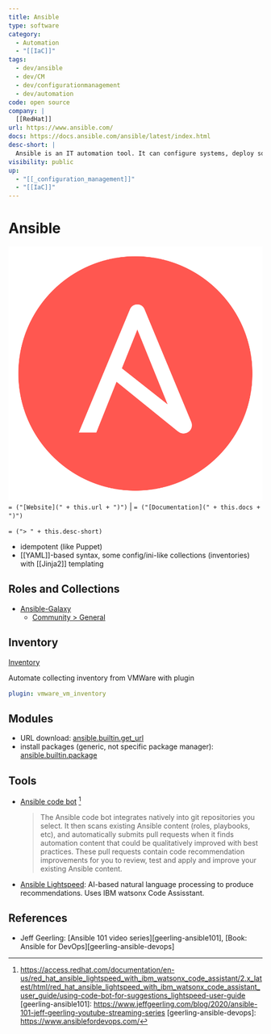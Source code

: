```yaml
---
title: Ansible
type: software
category:
  - Automation
  - "[[IaC]]"
tags:
  - dev/ansible
  - dev/CM
  - dev/configurationmanagement
  - dev/automation
code: open source
company: |
  [[RedHat]]
url: https://www.ansible.com/
docs: https://docs.ansible.com/ansible/latest/index.html
desc-short: |
  Ansible is an IT automation tool. It can configure systems, deploy software, and orchestrate more advanced IT tasks such as continuous deployments or zero downtime rolling updates.
visibility: public
up:
  - "[[_configuration_management]]"
  - "[[IaC]]"
---
```

# Ansible

![Ansible logo|20](https://github.com/ansible/logos/blob/main/community-marks/Ansible-Community-Mark-Mango.png?raw=true)  `= ("[Website](" + this.url + ")")` | `= ("[Documentation](" + this.docs + ")")`

`= ("> " + this.desc-short)`

- idempotent (like Puppet)
- [[YAML]]-based syntax, some config/ini-like collections (inventories) with [[Jinja2]] templating

## Roles and Collections

- [Ansible-Galaxy](https://galaxy.ansible.com/home)
    - [Community > General](https://galaxy.ansible.com/community/general)

## Inventory

[Inventory](https://docs.ansible.com/ansible/latest/inventory_guide/intro_inventory.html)

Automate collecting inventory from VMWare with plugin

```yaml
plugin: vmware_vm_inventory
```

## Modules

- URL download: [ansible.builtin.get_url](https://docs.ansible.com/ansible/latest/collections/ansible/builtin/get_url_module.html)
- install packages (generic, not specific package manager): [ansible.builtin.package](https://docs.ansible.com/ansible/latest/collections/ansible/builtin/package_module.html)

## Tools

- [Ansible code bot][ansible-code-bot] [^ansible-code-bot-redhat]
  > The Ansible code bot integrates natively into git repositories you select. It then scans existing Ansible content (roles, playbooks, etc), and automatically submits pull requests when it finds automation content that could be qualitatively improved with best practices. These pull requests contain code recommendation improvements for you to review, test and apply and improve your existing Ansible content.
- [Ansible Lightspeed](https://www.redhat.com/en/technologies/management/ansible/ansible-lightspeed): AI-based natural language processing to produce recommendations. Uses IBM watsonx Code Assisstant.

## References

- Jeff Geerling: [Ansible 101 video series][geerling-ansible101], [Book: Ansible for DevOps][geerling-ansible-devops]

[ansible-code-bot]: <https://github.com/apps/ansible-code-bot>
[^ansible-code-bot-redhat]: <https://access.redhat.com/documentation/en-us/red_hat_ansible_lightspeed_with_ibm_watsonx_code_assistant/2.x_latest/html/red_hat_ansible_lightspeed_with_ibm_watsonx_code_assistant_user_guide/using-code-bot-for-suggestions_lightspeed-user-guide>
[geerling-ansible101]: <https://www.jeffgeerling.com/blog/2020/ansible-101-jeff-geerling-youtube-streaming-series>
[geerling-ansible-devops]: <https://www.ansiblefordevops.com/>